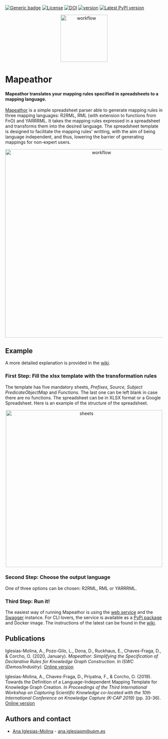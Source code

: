  [![Generic badge](https://img.shields.io/badge/Status-Developing-yellow)](https://shields.io/)
 [![License](https://img.shields.io/badge/License-Apache%202.0-blue.svg)](https://github.com/oeg-upm/Mapeathor/blob/master/LICENSE)
 [![DOI](https://zenodo.org/badge/DOI/10.5281/zenodo.5973906.svg)](https://doi.org/10.5281/zenodo.5973906)
 [![version](https://img.shields.io/badge/python-3.6+-blue.svg)](https://www.python.org/downloads/release/python-360/)
 [![Latest PyPI version](https://img.shields.io/pypi/v/mapeathor?style=flat)](https://pypi.python.org/pypi/mapeathor)

<p align="center">
 <img src="https://raw.githubusercontent.com/oeg-upm/Mapeathor/master/imgs/Square_logo_mapeathor.png" alt="workflow" width="150"/>
</p>


# Mapeathor
#### Mapeathor translates your mapping rules specified in spreadsheets to a mapping language.  

[Mapeathor](https://morph.oeg.fi.upm.es/tool/mapeathor) is a simple spreadsheet parser able to generate mapping rules in three mapping languages: R2RML, RML (with extension to functions from FnO) and YARRRML. It takes the mapping rules expressed in a spreadsheet and transforms them into the desired language. The spreadsheet template is designed to facilitate the mapping rules' writting, with the aim of being language independent, and thus, lowering the barrier of generating mappings for non-expert users.

<p align="center">
 <img src="https://raw.githubusercontent.com/oeg-upm/Mapeathor/master/imgs/workflow.png" alt="workflow" width="600"/>
</p>

## Example
A more detailed explanation is provided in the [wiki](https://github.com/oeg-upm/Mapeathor/wiki).

### First Step: Fill the xlsx template with the transformation rules
The template has five mandatory sheets, *Prefixes, Source, Subject PredicateObjectMap* and *Functions*. The last one can be left blank in case there are no functions. The spreadsheet can be in XLSX format or a Google Spreadsheet. Here is an example of the structure of the spreadsheet.

<p align="center">
 <img src="https://raw.githubusercontent.com/oeg-upm/Mapeathor/master/imgs/new_sheets.png" alt="sheets" width="500"/>
</p>

### Second Step: Choose the output language
One of three options can be chosen: R2RML, RML or YARRRML.

### Third Step: Run it!
The easiest way of running Mapeathor is using the [web service](https://morph.oeg.fi.upm.es/demo/mapeathor) and the [Swagger](https://morph.oeg.fi.upm.es/tool/mapeathor/swagger/) instance. For CLI lovers, the service is available as a [PyPi package](https://pypi.org/project/mapeathor/) and Docker image. The instructions of the latest can be found in the [wiki](https://github.com/oeg-upm/Mapeathor/wiki).

## Publications
Iglesias-Molina, A., Pozo-Gilo, L., Dona, D., Ruckhaus, E., Chaves-Fraga, D., & Corcho, O. (2020, January). *Mapeathor: Simplifying the Specification of Declarative Rules for Knowledge Graph Construction. In ISWC (Demos/Industry).* [Online version](http://ceur-ws.org/Vol-2721/paper488.pdf)

Iglesias-Molina, A., Chaves-Fraga, D., Priyatna, F., & Corcho, O. (2019). Towards the Definition of a Language-Independent Mapping Template for Knowledge Graph Creation. *In Proceedings of the Third International Workshop on Capturing Scientific Knowledge co-located with the 10th International Conference on Knowledge Capture (K-CAP 2019)* (pp. 33-36). [Online version](https://sciknow.github.io/sciknow2019/papers/SciKnow_2019_paper_4.pdf)

## Authors and contact
- [Ana Iglesias-Molina](https://github.com/anaigmo) - [ana.iglesiasm@upm.es](mailto:ana.iglesiasm@upm.es)
